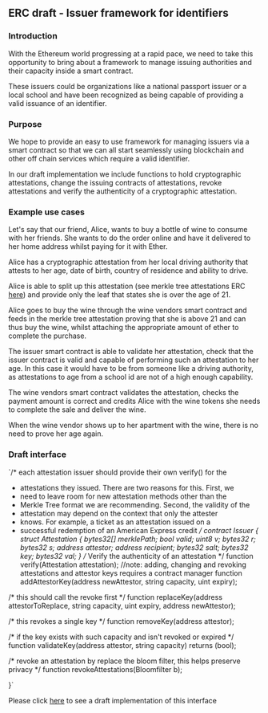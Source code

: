 ## ERC draft - Issuer framework for identifiers

### Introduction

With the Ethereum world progressing at a rapid pace, we need to take this
opportunity to bring about a framework to manage issuing authorities and their capacity
inside a smart contract.

These issuers could be organizations like a national passport issuer or a local school
and have been recognized as being capable of providing a valid issuance of an identifier.

### Purpose

We hope to provide an easy to use framework for managing issuers via a
smart contract so that we can all start seamlessly using blockchain and other
off chain services which require a valid identifier.

In our draft implementation we include functions to hold cryptographic attestations,
change the issuing contracts of attestations, revoke attestations and verify the authenticity
of a cryptographic attestation.

### Example use cases

Let's say that our friend, Alice, wants to buy a bottle of wine to consume
with her friends. She wants to do the order online and have it delivered to her
home address whilst paying for it with Ether.

Alice has a cryptographic attestation from her local driving authority that
attests to her age, date of birth, country of residence and ability to drive.

Alice is able to split up this attestation (see merkle tree attestations ERC
  [here](https://github.com/alpha-wallet/blockchain-attestation/blob/master/ethereum/lib/MerkleTreeAttestation.sol))
   and provide only the leaf that states she is over the age of 21.

Alice goes to buy the wine through the wine vendors smart contract and feeds in
the merkle tree attestation proving that she is above 21 and can thus buy the
wine, whilst attaching the appropriate amount of ether to complete the purchase.

The issuer smart contract is able to validate her attestation, check that the issuer
contract is valid and capable of performing such an attestation to her age. In this
case it would have to be from someone like a driving authority, as attestations to
age from a school id are not of a high enough capability.

The wine vendors smart contract validates the attestation, checks the payment
 amount is correct and credits Alice with the wine tokens she needs to complete
 the sale and deliver the wine.

 When the wine vendor shows up to her apartment with the wine, there is no need
 to prove her age again.

### Draft interface

`/* each attestation issuer should provide their own verify() for the
 * attestations they issued. There are two reasons for this. First, we
 * need to leave room for new attestation methods other than the
 * Merkle Tree format we are recommending. Second, the validity of the
 * attestation may depend on the context that only the attester
 * knows. For example, a ticket as an attestation issued on a
 * successful redemption of an American Express credit */
contract Issuer {
  struct Attestation
    {
        bytes32[] merklePath;
        bool valid;
        uint8 v;
        bytes32 r;
        bytes32 s;
        address attestor;
        address recipient;
        bytes32 salt;
        bytes32 key;
        bytes32 val;
    }
  /* Verify the authenticity of an attestation */
  function verify(Attestation attestation);
  //note: adding, changing and revoking attestations and attestor keys requires a contract manager
  function addAttestorKey(address newAttestor, string capacity, uint expiry);

  /* this should call the revoke first */
  function replaceKey(address attestorToReplace, string capacity, uint expiry, address newAttestor);

  /* this revokes a single key */
  function removeKey(address attestor);

  /* if the key exists with such capacity and isn't revoked or expired */
  function validateKey(address attestor, string capacity) returns (bool);

  /* revoke an attestation by replace the bloom filter, this helps preserve privacy */
  function revokeAttestations(Bloomfilter b);

}`

Please click [here](https://github.com/alpha-wallet/blockchain-attestation/blob/master/ethereum/example-james-squire/james-squire.sol)
to see a draft implementation of this interface
